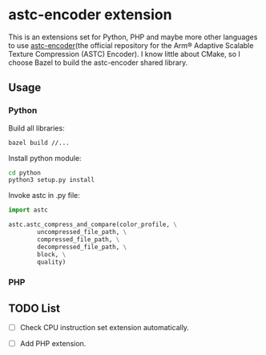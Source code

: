 # astc-encoder extension

This is an extensions set for Python, PHP and maybe more other languages to use [astc-encoder](https://github.com/ARM-software/astc-encoder)(the official repository for the Arm® Adaptive Scalable Texture Compression (ASTC) Encoder). I know little about CMake, so I choose Bazel to build the astc-encoder shared library.

## Usage


### Python

Build all libraries:

```bash
bazel build //...
```

Install python module:

```bash
cd python
python3 setup.py install
```

Invoke astc in .py file:

```python
import astc

astc.astc_compress_and_compare(color_profile, \
        uncompressed_file_path, \
        compressed_file_path, \
        decompressed_file_path, \
        block, \
        quality)
```

### PHP

## TODO List

- [ ] Check CPU instruction set extension automatically.
- [ ] Add PHP extension.

